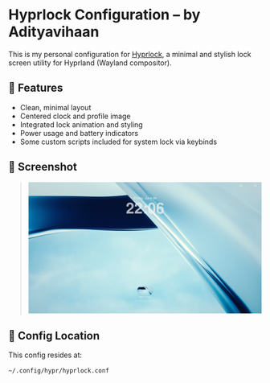 # Hyprlock Configuration – by Adityavihaan

This is my personal configuration for [Hyprlock](https://github.com/hyprwm/hyprlock), a minimal and stylish lock screen utility for Hyprland (Wayland compositor).

## 🔐 Features

- Clean, minimal layout
- Centered clock and profile image
- Integrated lock animation and styling
- Power usage and battery indicators
- Some custom scripts included for system lock via keybinds

## 📸 Screenshot

> ![Hyprlock Screenshot](./previews/new_hyprlock.png)

## 📁 Config Location

This config resides at:

```bash
~/.config/hypr/hyprlock.conf

